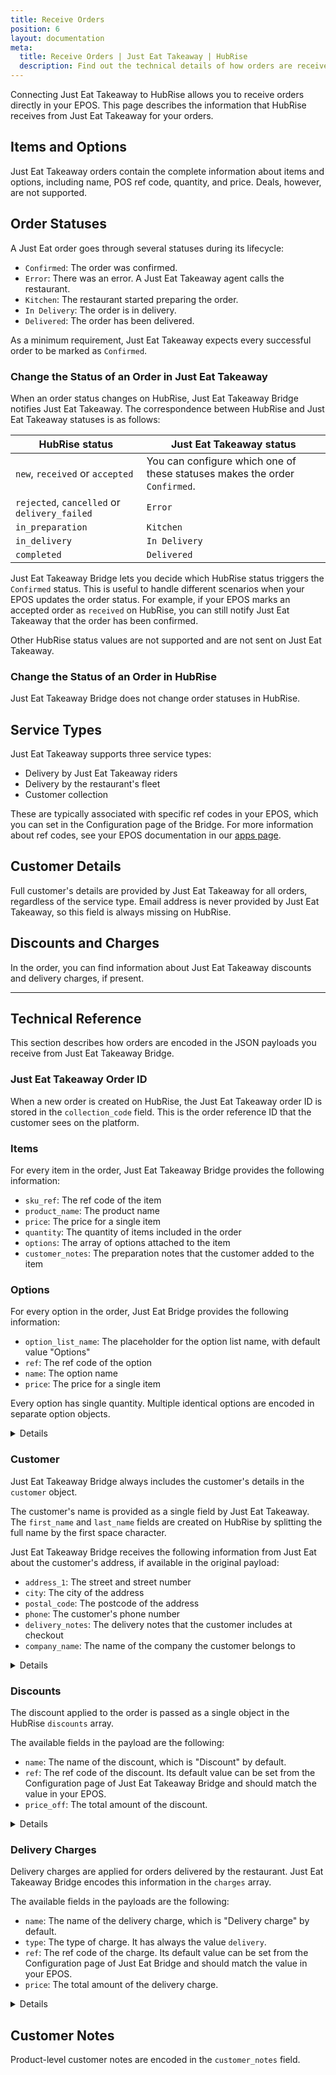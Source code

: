```yaml
---
title: Receive Orders
position: 6
layout: documentation
meta:
  title: Receive Orders | Just Eat Takeaway | HubRise
  description: Find out the technical details of how orders are received from Just Eat Takeaway to HubRise, which fields are passed and which are not.
---
```


Connecting Just Eat Takeaway to HubRise allows you to receive orders directly in your EPOS. This page describes the information that HubRise receives from Just Eat Takeaway for your orders.

## Items and Options

Just Eat Takeaway orders contain the complete information about items and options, including name, POS ref code, quantity, and price. Deals, however, are not supported.

## Order Statuses

A Just Eat order goes through several statuses during its lifecycle:

- `Confirmed`: The order was confirmed.
- `Error`: There was an error. A Just Eat Takeaway agent calls the restaurant.
- `Kitchen`: The restaurant started preparing the order.
- `In Delivery`: The order is in delivery.
- `Delivered`: The order has been delivered.

As a minimum requirement, Just Eat Takeaway expects every successful order to be marked as `Confirmed`.

### Change the Status of an Order in Just Eat Takeaway

When an order status changes on HubRise, Just Eat Takeaway Bridge notifies Just Eat Takeaway. The correspondence between HubRise and Just Eat Takeaway statuses is as follows:

| HubRise status                               | Just Eat Takeaway status                                                   |
| -------------------------------------------- | -------------------------------------------------------------------------- |
| `new`, `received` or `accepted`              | You can configure which one of these statuses makes the order `Confirmed`. |
| `rejected`, `cancelled` or `delivery_failed` | `Error`                                                                    |
| `in_preparation`                             | `Kitchen`                                                                  |
| `in_delivery`                                | `In Delivery`                                                              |
| `completed`                                  | `Delivered`                                                                |

Just Eat Takeaway Bridge lets you decide which HubRise status triggers the `Confirmed` status. This is useful to handle different scenarios when your EPOS updates the order status. For example, if your EPOS marks an accepted order as `received` on HubRise, you can still notify Just Eat Takeaway that the order has been confirmed.

Other HubRise status values are not supported and are not sent on Just Eat Takeaway.

### Change the Status of an Order in HubRise

Just Eat Takeaway Bridge does not change order statuses in HubRise.

## Service Types

Just Eat Takeaway supports three service types:

- Delivery by Just Eat Takeaway riders
- Delivery by the restaurant's fleet
- Customer collection

These are typically associated with specific ref codes in your EPOS, which you can set in the Configuration page of the Bridge. For more information about ref codes, see your EPOS documentation in our [apps page](/apps).

## Customer Details

Full customer's details are provided by Just Eat Takeaway for all orders, regardless of the service type.
Email address is never provided by Just Eat Takeaway, so this field is always missing on HubRise.

## Discounts and Charges

In the order, you can find information about Just Eat Takeaway discounts and delivery charges, if present.

---

## Technical Reference

This section describes how orders are encoded in the JSON payloads you receive from Just Eat Takeaway Bridge.

### Just Eat Takeaway Order ID

When a new order is created on HubRise, the Just Eat Takeaway order ID is stored in the `collection_code` field.
This is the order reference ID that the customer sees on the platform.

### Items

For every item in the order, Just Eat Takeaway Bridge provides the following information:

- `sku_ref`: The ref code of the item
- `product_name`: The product name
- `price`: The price for a single item
- `quantity`: The quantity of items included in the order
- `options`: The array of options attached to the item
- `customer_notes`: The preparation notes that the customer added to the item

### Options

For every option in the order, Just Eat Bridge provides the following information:

- `option_list_name`: The placeholder for the option list name, with default value "Options"
- `ref`: The ref code of the option
- `name`: The option name
- `price`: The price for a single item

Every option has single quantity. Multiple identical options are encoded in separate option objects.

<details>

Below is a sample payload containing a single item with multiple options.

```json
"items": [
  {
    "product_name": "Eiernoedels",
    "sku_ref": "1",
    "price": "4.50 EUR",
    "quantity": "1",
    "customer_notes": "Not too salty, please!",
    "options": [
      {
        "option_list_name": "Options",
        "name": "Rundvlees",
        "ref": "102",
        "price": "2.25 EUR"
      },
      {
        "option_list_name": "Options",
        "name": "Extra garnalen",
        "ref": "116",
        "price": "2.45 EUR"
      },
      {
        "option_list_name": "Options",
        "name": "Teriyaki saus",
        "ref": "121",
        "price": "0.00 EUR"
      }
    ]
  }
]
```

</details>

### Customer

Just Eat Takeaway Bridge always includes the customer's details in the `customer` object.

The customer's name is provided as a single field by Just Eat Takeaway.
The `first_name` and `last_name` fields are created on HubRise by splitting the full name by the first space character.

Just Eat Takeaway Bridge receives the following information from Just Eat about the customer's address, if available in the original payload:

- `address_1`: The street and street number
- `city`: The city of the address
- `postal_code`: The postcode of the address
- `phone`: The customer's phone number
- `delivery_notes`: The delivery notes that the customer includes at checkout
- `company_name`: The name of the company the customer belongs to

<details>

Below is a sample payload with customer details.

```json
"customer": {
  "first_name": "John",
  "company_name": "HubRise",
  "phone": "+3333233232",
  "address_1": "1 Street",
  "postal_code": "8888AB",
  "city": "Alpha",
  "delivery_notes": "companyname: HubRise"
}
```

</details>

### Discounts

The discount applied to the order is passed as a single object in the HubRise `discounts` array.

The available fields in the payload are the following:

- `name`: The name of the discount, which is "Discount" by default.
- `ref`: The ref code of the discount. Its default value can be set from the Configuration page of Just Eat Takeaway Bridge and should match the value in your EPOS.
- `price_off`: The total amount of the discount.

<details>

Below is a sample payload for discounts.

```json
"discounts": [
  {
    "name": "10% off",
    "ref": "TH99",
    "price_off": "0.50 EUR"
  }
]
```

</details>

### Delivery Charges

Delivery charges are applied for orders delivered by the restaurant.
Just Eat Takeaway Bridge encodes this information in the `charges` array.

The available fields in the payloads are the following:

- `name`: The name of the delivery charge, which is "Delivery charge" by default.
- `type`: The type of charge. It has always the value `delivery`.
- `ref`: The ref code of the charge. Its default value can be set from the Configuration page of Just Eat Bridge and should match the value in your EPOS.
- `price`: The total amount of the delivery charge.

<details>

Below is a sample payload for charges.

```json
"charges": [
  {
    "name": "Delivery charge",
    "type": "delivery",
    "ref": "TH77",
    "price": "1.50 EUR"
  }
]
```

</details>

## Customer Notes

Product-level customer notes are encoded in the `customer_notes` field.
